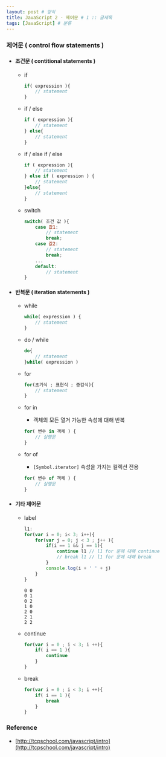 ```yaml
---
layout: post # 양식 
title: JavaScript 2 - 제어문 # 1 :: 글제목
tags: [JavaScript] # 분류
---
```


### 제어문 ( control flow statements )

- #### 조건문 ( contitional statements )
    - if
        ```js
        if( expression ){
            // statement
        }
        ```
    - if / else
        ```js
        if ( expression ){
            // statement
        } else{
            // statement
        }
        ```
    - if / else if / else
        ```js
        if ( expression ){
            // statement
        } else if ( expression ) {
            // statement
        }else{
            // statement
        }
        ```
    - switch
        ```js
        switch( 조건 값 ){
            case 값1:
                // statement
                break;
            case 값2:
                // statement
                break;
            ...
            default:
                // statement
        }
        ```
- #### 반복문 ( iteration statements )
    - while
        ```js
        while( expression ) {
            // statement
        }
        ```

    - do / while
        ```js
        do{
            // statement
        }while( expression )
        ```

    - for
        ```js
        for(초기식 ; 표현식 ; 증감식){
            // statement
        }
        ```
        
    - for in
        - 객체의 모든 열거 가능한 속성에 대해 반복
        ```js
        for( 변수 in 객체 ) {
            // 실행문
        }
        ```

    - for of
        - `[Symbol.iterator]` 속성을 가지는 컬렉션 전용
        ```js
        for( 변수 of 객체 ) {
            // 실행문
        }
        ```    
- #### 기타 제어문
    - label
        ```js
        l1:
        for(var i = 0; i< 3; i++){
            for(var j = 0; j < 3 ; j++ ){
                if(i == 1 && j == 1){
                    continue l1 // l1 for 문에 대해 continue
                    // break l1 // l1 for 문에 대해 break
                }
                console.log(i + ' ' + j)
            }
        }
        ```
        ```text
        0 0
        0 1
        0 2
        1 0
        2 0
        2 1
        2 2
        ```
    - continue
        ```js
        for(var i = 0 ; i < 3; i ++){
            if( i == 1 ){
                continue
            }
        }
        ```
    - break
        ```js
        for(var i = 0 ; i < 3; i ++){
            if( i == 1 ){
                break
            }
        }
        ```


### Reference
- [http://tcpschool.com/javascript/intro](http://tcpschool.com/javascript/intro)